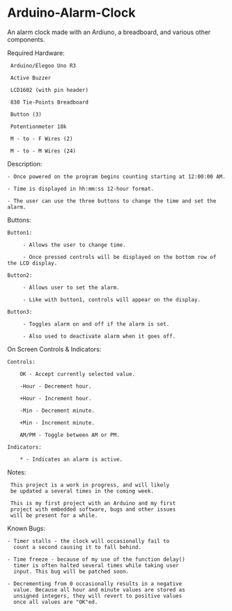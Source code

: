# Arduino-Alarm-Clock
An alarm clock made with an Ardiuno, a breadboard, and various other components.

Required Hardware:

     Arduino/Elegoo Uno R3
     
     Active Buzzer
     
     LCD1602 (with pin header)
     
     830 Tie-Points Breadboard
     
     Button (3)
     
     Potentionmeter 10k
     
     M - to - F Wires (2)
     
     M - to - M Wires (24) 

Description:

	- Once powered on the program begins counting starting at 12:00:00 AM.

	- Time is displayed in hh:mm:ss 12-hour format.

    - The user can use the three buttons to change the time and set the alarm.

Buttons:

    Button1:
	
         - Allows the user to change time.
         
         - Once pressed controls will be displayed on the bottom row of the LCD display.
         
    Button2:
	
         - Allows user to set the alarm.
         
         - Like with button1, controls will appear on the display.
         
    Button3:
	
         - Toggles alarm on and off if the alarm is set.
         
         - Also used to deactivate alarm when it goes off.

On Screen Controls & Indicators:

	Controls:
	
		OK - Accept currently selected value.
		
		-Hour - Decrement hour.
		
		+Hour - Increment hour.
		
		-Min - Decrement minute.
		
		+Min - Increment minute.
		
		AM/PM - Toggle between AM or PM.
		
	Indicators:
	
		* - Indicates an alarm is active.

Notes:

     This project is a work in progress, and will likely
     be updated a several times in the coming week.

     This is my first project with an Arduino and my first
     project with embedded software, bugs and other issues
     will be present for a while.

Known Bugs:

    - Timer stalls - the clock will occasionally fail to
      count a second causing it to fall behind.

    - Time freeze - because of my use of the function delay()
      timer is often halted several times while taking user
      input. This bug will be patched soon.

    - Decrementing from 0 occasionally results in a negative
      value. Because all hour and minute values are stored as
      unsigned integers, they will revert to positive values
      once all values are "OK"ed.
